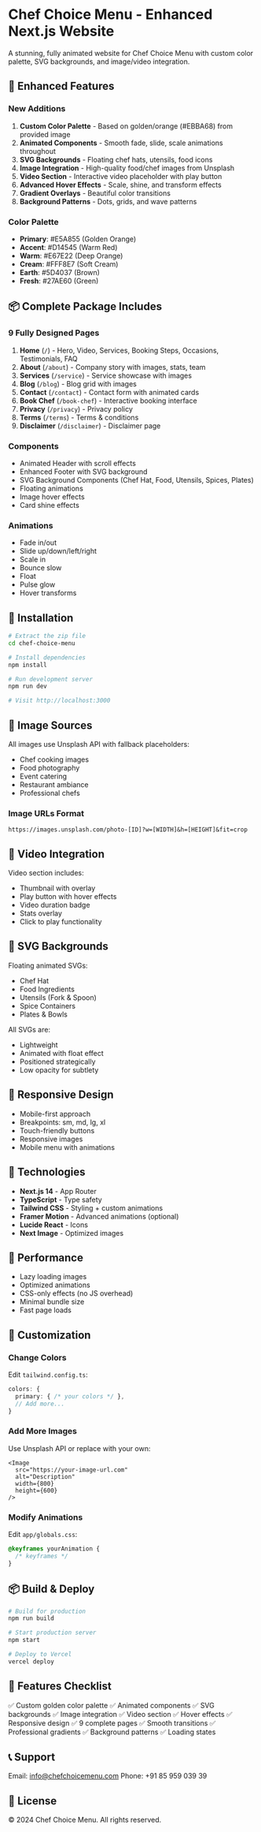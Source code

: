# Chef Choice Menu - Enhanced Next.js Website

A stunning, fully animated website for Chef Choice Menu with custom color palette, SVG backgrounds, and image/video integration.

## 🎨 Enhanced Features

### New Additions
1. **Custom Color Palette** - Based on golden/orange (#EBBA68) from provided image
2. **Animated Components** - Smooth fade, slide, scale animations throughout
3. **SVG Backgrounds** - Floating chef hats, utensils, food icons
4. **Image Integration** - High-quality food/chef images from Unsplash
5. **Video Section** - Interactive video placeholder with play button
6. **Advanced Hover Effects** - Scale, shine, and transform effects
7. **Gradient Overlays** - Beautiful color transitions
8. **Background Patterns** - Dots, grids, and wave patterns

### Color Palette
- **Primary**: #E5A855 (Golden Orange)
- **Accent**: #D14545 (Warm Red)
- **Warm**: #E67E22 (Deep Orange)
- **Cream**: #FFF8E7 (Soft Cream)
- **Earth**: #5D4037 (Brown)
- **Fresh**: #27AE60 (Green)

## 📦 Complete Package Includes

### 9 Fully Designed Pages
1. **Home** (`/`) - Hero, Video, Services, Booking Steps, Occasions, Testimonials, FAQ
2. **About** (`/about`) - Company story with images, stats, team
3. **Services** (`/service`) - Service showcase with images
4. **Blog** (`/blog`) - Blog grid with images
5. **Contact** (`/contact`) - Contact form with animated cards
6. **Book Chef** (`/book-chef`) - Interactive booking interface
7. **Privacy** (`/privacy`) - Privacy policy
8. **Terms** (`/terms`) - Terms & conditions
9. **Disclaimer** (`/disclaimer`) - Disclaimer page

### Components
- Animated Header with scroll effects
- Enhanced Footer with SVG background
- SVG Background Components (Chef Hat, Food, Utensils, Spices, Plates)
- Floating animations
- Image hover effects
- Card shine effects

### Animations
- Fade in/out
- Slide up/down/left/right
- Scale in
- Bounce slow
- Float
- Pulse glow
- Hover transforms

## 🚀 Installation

```bash
# Extract the zip file
cd chef-choice-menu

# Install dependencies
npm install

# Run development server
npm run dev

# Visit http://localhost:3000
```

## 📸 Image Sources

All images use Unsplash API with fallback placeholders:
- Chef cooking images
- Food photography
- Event catering
- Restaurant ambiance
- Professional chefs

### Image URLs Format
```
https://images.unsplash.com/photo-[ID]?w=[WIDTH]&h=[HEIGHT]&fit=crop
```

## 🎥 Video Integration

Video section includes:
- Thumbnail with overlay
- Play button with hover effects
- Video duration badge
- Stats overlay
- Click to play functionality

## 🎨 SVG Backgrounds

Floating animated SVGs:
- Chef Hat
- Food Ingredients
- Utensils (Fork & Spoon)
- Spice Containers
- Plates & Bowls

All SVGs are:
- Lightweight
- Animated with float effect
- Positioned strategically
- Low opacity for subtlety

## 📱 Responsive Design

- Mobile-first approach
- Breakpoints: sm, md, lg, xl
- Touch-friendly buttons
- Responsive images
- Mobile menu with animations

## 🔧 Technologies

- **Next.js 14** - App Router
- **TypeScript** - Type safety
- **Tailwind CSS** - Styling + custom animations
- **Framer Motion** - Advanced animations (optional)
- **Lucide React** - Icons
- **Next Image** - Optimized images

## 🎯 Performance

- Lazy loading images
- Optimized animations
- CSS-only effects (no JS overhead)
- Minimal bundle size
- Fast page loads

## 🎨 Customization

### Change Colors
Edit `tailwind.config.ts`:
```typescript
colors: {
  primary: { /* your colors */ },
  // Add more...
}
```

### Add More Images
Use Unsplash API or replace with your own:
```tsx
<Image 
  src="https://your-image-url.com" 
  alt="Description"
  width={800}
  height={600}
/>
```

### Modify Animations
Edit `app/globals.css`:
```css
@keyframes yourAnimation {
  /* keyframes */
}
```

## 📦 Build & Deploy

```bash
# Build for production
npm run build

# Start production server
npm start

# Deploy to Vercel
vercel deploy
```

## 🌟 Features Checklist

✅ Custom golden color palette
✅ Animated components
✅ SVG backgrounds
✅ Image integration
✅ Video section
✅ Hover effects
✅ Responsive design
✅ 9 complete pages
✅ Smooth transitions
✅ Professional gradients
✅ Background patterns
✅ Loading states

## 📞 Support

Email: info@chefchoicemenu.com
Phone: +91 85 959 039 39

## 📄 License

© 2024 Chef Choice Menu. All rights reserved.
